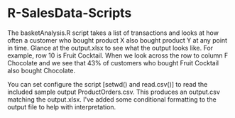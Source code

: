 # R-SalesData-Scripts

The basketAnalysis.R script takes a list of transactions and looks at how often a customer who bought product X also bought product Y at any point in time. Glance at the output.xlsx to see what the output looks like. For example, row 10 is Fruit Cocktail. When we look across the row to column F Chocolate and we see that 43% of customers who bought Fruit Cocktail also bought Chocolate.

You can set configure the script [setwd() and read.csv()] to read the included sample output ProductOrders.csv. This produces an output.csv matching the output.xlsx. I've added some conditional formatting to the output file to help with interpretation.

